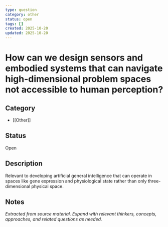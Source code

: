 ```yaml
---
type: question
category: other
status: open
tags: []
created: 2025-10-20
updated: 2025-10-20
---
```


# How can we design sensors and embodied systems that can navigate high-dimensional problem spaces not accessible to human perception?

## Category

- [[Other]]

## Status

Open

## Description

Relevant to developing artificial general intelligence that can operate in spaces like gene expression and physiological state rather than only three-dimensional physical space.

## Notes

*Extracted from source material. Expand with relevant thinkers, concepts, approaches, and related questions as needed.*

